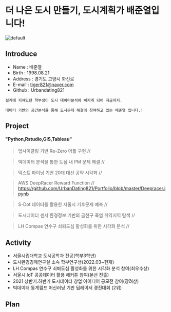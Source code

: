 # 더 나은 도시 만들기, 도시계획가 배준열입니다!  


 
 
![default](https://item.kakaocdn.net/do/d0abc6fe74e616536cf07626699bbc707154249a3890514a43687a85e6b6cc82)


## Introduce
* Name : 배준열
* Birth : 1998.08.21
* Address : 경기도 고양시 화신로
* E-mail : tiger821@naver.com
* Github : Urbandating821 

``` 
설계에 지쳐있던 학부생이 도시 데이터분석에 빠지게 되어 지금까지.
 
데이터 기반의 공간분석을 통해 도시문제 해결에 참여하고 있는 배준열 입니다.!
```

## Project 

#### "Python,Rstudio,GIS,Tableau"

> 업사이클링 기반 Re-Zero 어플 구현 // 

> 빅데이터 분석을 통한 도심 내 PM 문제 해결 // 

> 텍스트 마이닝 기반 20대 대선 공약 시각화 // 

> AWS DeepRacer Reward Function // https://github.com/UrbanDating821/Portfolio/blob/master/Deepracer.ipynb

> S-Dot 데이터를 활용한 서울시 기후문제 예측 //

> 도시데이터 센서 환경정보 기반의 금천구 폭염 취약지역 탐색 //

> LH Compas 연수구 쇠퇴도심 활성화를 위한 시각화 분석 //


## Activity
* 서울시립대학교 도시공학과 전공(학부3학년)
* 도시환경경제연구실 소속 학부연구생(2022.03~현재)
* LH Compas 연수구 쇠퇴도심 활성화를 위한 시각화 분석 참여(최우수상)
* 서울시 IoT 공공데이터 활용 해커톤 참여(본선 진출)
* 2021 상반기.하반기 도시데이터 창업 아이디어 공모전 참여(장려상) 
* 빅데이터 동계캠프 머신러닝 기반 딥레이서 경진대회 (2위)


## Plan

